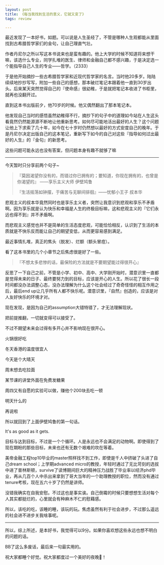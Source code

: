 ```yaml
---
layout: post
title: 《每当我找到生活的意义，它就又变了》
tags: review

---
```


最近发现了一本好书，如题。可以说是人生圣经了，不管是哪种人生观都能从里面找到古希腊哲学家们的金句，让自己理直气壮。



作者丹尼尔之所以写这本书说来也是蛮有趣的。他上大学的时候不知道将来想干嘛，该选什么专业，同学扎堆的医生、律师和金融自己都不感兴趣，于是决定选一个能指导自己人生的专业——哲学。（2333）

于是他开始摘抄一些古希腊哲学家和近现代哲学家的名言。当时他20多岁。陆陆续续地抄抄写写，附加一些自己的感想，那本破烂笔记本跟着他一直到30岁出头。后来某天突然觉得自己的『使命感』很幼稚，于是就把笔记本收进了书柜里，就再也没翻开过。

直到这本书出版前夕，他70岁的时候。他又偶然翻出了那本笔记本。

他发现自己当时的感悟虽然幼稚得不行，摘抄下的句子中的道理如今站在人生这头看竟然仍然能源源不断地让他重新思考。如何尽可能地活出最好的人生？这个问题让他上下求索了几十年，如今在七十岁时仍然想以最好的方式安度自己的晚年。于是丹尼尔决定出版自己的这本笔记，重新写下如今的自己对这些『指导如何过出最好的人生』的『金句』的新思考。



这些问题可能永远也没有答案，但问题本身有趣不就够了嘛



------



今天暂时只分享前两个句子~



> 『莫因渴望你没有的，而错过你已拥有的；要知道，你现在拥有的，也曾是你渴望的』 ——享乐主义大师 伊壁鸠鲁
>
> 
>
> 『生活摇荡如钟摆，于痛苦与无聊间徘徊』——忧郁小王子 叔本华



悲观主义的叔本华竟然同时也是享乐主义者，突然让我意识到悲观和享乐不矛盾啊。因为享乐就是认为快乐和幸福是人生的终极目标嘛，这和悲观主义的『它们永远也得不到』并不矛盾啊。

而悲观主义感觉也并不是简单的生活态度悲观，可能恰恰相反，认识到了生活的本质就是不快乐反而能让自己的期望变低，从而更容易感到满足。



最近事情扎堆，真正的焦头（脱发）、烂额（额头冒痘）。

看了这本书里的几个小章节之后焦虑很是好了一些。



> 『不想太多悲惨的话，最保险的方法就是不要期望能过得很开心』



反思了一下自己之前，不管是小学、初中、高中、大学刚开始时，潜意识里一直都是觉得未来的日子、最终要努力到的目标，应该是开心的人生。所以花了很长一段时间都没办法调整心态，没办法理解为什么这个社会经过了奇奇怪怪的相互作用之后，最后end up让几乎所有人都不快乐呢。潜意识里，『自然』创造的，应该是对人友好快乐的环境才对。



现在发现，是因为自己的assumption大错特错了，才无法理解现状。

把前提推翻，一切就变得可以接受了。



不过不期望未来会过得有多开心并不影响现在很开心。



火锅很好吃

冬天香港的温度很宜人

今天是个大晴天

周末想去吃拉面

某节课的讲堂外面在免费发糖果

周四又有自愿的实验可以做，赚他个200块去吃一顿

明天什么的

再说啦



所以就回到了上面伊壁鸠鲁的第一句话。

It's as good as it gets.

目标与达到目标，不过是一个个循环。人是永远也不会满足的动物啊。即使得到了现在期盼的那些目标，未来也还有无数个艰难的坎在等着。



美帝金融工程top10毕业的master照样找不到工作，即使是千人中挤破了头进了自己dream school；上学期advanced micro的教授，年轻时通过了无比苛刻的选拔中进了普林斯顿，survive了读博期间巨大的精神压力战胜了毕业率以经济phd毕业，再从几百个人中杀出来拿到了哥大当年的一个助理教授的职位，然而没有通过tenure考核，现在五六十岁了仍然是讲师。



没错我确实在自我安慰。不过这也是事实诶。自己倒霉的时候只要想想生活对每个人其实都挺烂的，心里就会有种麻木不仁的慰藉感。



所以，该吃的吃，该睡的睡，该玩的玩。焦虑虽然有利于社会进步，不过那么遥远的社会进不进步关我啥事呢。



------



所以，综上所述，是本好书，我觉得可以9分。如果你喜欢想这些永远也想不明白的问题的话。

BB了这么多废话，最后来一句最实用的。

祝大家都睡个好觉。祝大家都度过一个美好的夜晚🌛！